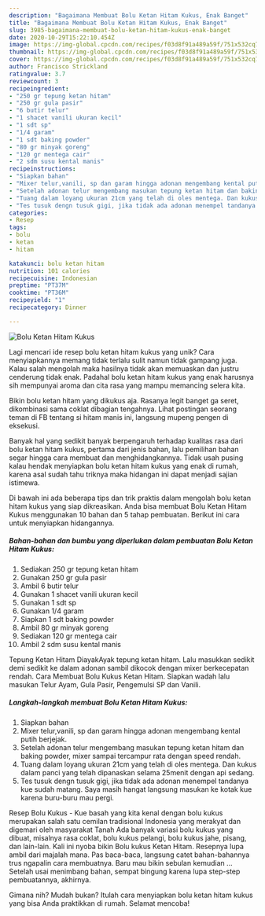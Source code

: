 ```yaml
---
description: "Bagaimana Membuat Bolu Ketan Hitam Kukus, Enak Banget"
title: "Bagaimana Membuat Bolu Ketan Hitam Kukus, Enak Banget"
slug: 3985-bagaimana-membuat-bolu-ketan-hitam-kukus-enak-banget
date: 2020-10-29T15:22:10.454Z
image: https://img-global.cpcdn.com/recipes/f03d8f91a489a59f/751x532cq70/bolu-ketan-hitam-kukus-foto-resep-utama.jpg
thumbnail: https://img-global.cpcdn.com/recipes/f03d8f91a489a59f/751x532cq70/bolu-ketan-hitam-kukus-foto-resep-utama.jpg
cover: https://img-global.cpcdn.com/recipes/f03d8f91a489a59f/751x532cq70/bolu-ketan-hitam-kukus-foto-resep-utama.jpg
author: Francisco Strickland
ratingvalue: 3.7
reviewcount: 3
recipeingredient:
- "250 gr tepung ketan hitam"
- "250 gr gula pasir"
- "6 butir telur"
- "1 shacet vanili ukuran kecil"
- "1 sdt sp"
- "1/4 garam"
- "1 sdt baking powder"
- "80 gr minyak goreng"
- "120 gr mentega cair"
- "2 sdm susu kental manis"
recipeinstructions:
- "Siapkan bahan"
- "Mixer telur,vanili, sp dan garam hingga adonan mengembang kental putih berjejak."
- "Setelah adonan telur mengembang masukan tepung ketan hitam dan baking powder, mixer sampai tercampur rata dengan speed rendah."
- "Tuang dalam loyang ukuran 21cm yang telah di oles mentega. Dan kukus dalam panci yang telah dipanaskan selama 25menit dengan api sedang."
- "Tes tusuk dengn tusuk gigi, jika tidak ada adonan menempel tandanya kue sudah matang. Saya masih hangat langsung masukan ke kotak kue karena buru-buru mau pergi."
categories:
- Resep
tags:
- bolu
- ketan
- hitam

katakunci: bolu ketan hitam 
nutrition: 101 calories
recipecuisine: Indonesian
preptime: "PT37M"
cooktime: "PT36M"
recipeyield: "1"
recipecategory: Dinner

---
```



![Bolu Ketan Hitam Kukus](https://img-global.cpcdn.com/recipes/f03d8f91a489a59f/751x532cq70/bolu-ketan-hitam-kukus-foto-resep-utama.jpg)

Lagi mencari ide resep bolu ketan hitam kukus yang unik? Cara menyiapkannya memang tidak terlalu sulit namun tidak gampang juga. Kalau salah mengolah maka hasilnya tidak akan memuaskan dan justru cenderung tidak enak. Padahal bolu ketan hitam kukus yang enak harusnya sih mempunyai aroma dan cita rasa yang mampu memancing selera kita.

Bikin bolu ketan hitam yang dikukus aja. Rasanya legit banget ga seret, dikombinasi sama coklat dibagian tengahnya. Lihat postingan seorang teman di FB tentang si hitam manis ini, langsung mupeng pengen di eksekusi.

Banyak hal yang sedikit banyak berpengaruh terhadap kualitas rasa dari bolu ketan hitam kukus, pertama dari jenis bahan, lalu pemilihan bahan segar hingga cara membuat dan menghidangkannya. Tidak usah pusing kalau hendak menyiapkan bolu ketan hitam kukus yang enak di rumah, karena asal sudah tahu triknya maka hidangan ini dapat menjadi sajian istimewa.


Di bawah ini ada beberapa tips dan trik praktis dalam mengolah bolu ketan hitam kukus yang siap dikreasikan. Anda bisa membuat Bolu Ketan Hitam Kukus menggunakan 10 bahan dan 5 tahap pembuatan. Berikut ini cara untuk menyiapkan hidangannya.

<!--inarticleads1-->

##### Bahan-bahan dan bumbu yang diperlukan dalam pembuatan Bolu Ketan Hitam Kukus:

1. Sediakan 250 gr tepung ketan hitam
1. Gunakan 250 gr gula pasir
1. Ambil 6 butir telur
1. Gunakan 1 shacet vanili ukuran kecil
1. Gunakan 1 sdt sp
1. Gunakan 1/4 garam
1. Siapkan 1 sdt baking powder
1. Ambil 80 gr minyak goreng
1. Sediakan 120 gr mentega cair
1. Ambil 2 sdm susu kental manis


Tepung Ketan Hitam DiayakAyak tepung ketan hitam. Lalu masukkan sedikit demi sedikit ke dalam adonan sambil dikocok dengan mixer berkecepatan rendah. Cara Membuat Bolu Kukus Ketan Hitam. Siapkan wadah lalu masukan Telur Ayam, Gula Pasir, Pengemulsi SP dan Vanili. 

<!--inarticleads2-->

##### Langkah-langkah membuat Bolu Ketan Hitam Kukus:

1. Siapkan bahan
1. Mixer telur,vanili, sp dan garam hingga adonan mengembang kental putih berjejak.
1. Setelah adonan telur mengembang masukan tepung ketan hitam dan baking powder, mixer sampai tercampur rata dengan speed rendah.
1. Tuang dalam loyang ukuran 21cm yang telah di oles mentega. Dan kukus dalam panci yang telah dipanaskan selama 25menit dengan api sedang.
1. Tes tusuk dengn tusuk gigi, jika tidak ada adonan menempel tandanya kue sudah matang. Saya masih hangat langsung masukan ke kotak kue karena buru-buru mau pergi.


Resep Bolu Kukus - Kue basah yang kita kenal dengan bolu kukus merupakan salah satu cemilan tradisional Indonesia yang merakyat dan digemari oleh masyarakat Tanah Ada banyak variasi bolu kukus yang dibuat, misalnya rasa coklat, bolu kukus pelangi, bolu kukus jahe, pisang, dan lain-lain. Kali ini nyoba bikin Bolu kukus Ketan Hitam. Resepnya lupa ambil dari majalah mana. Pas baca-baca, langsung catet bahan-bahannya trus ngapalin cara membuatnya. Baru mau bikin sebulan kemudian … Setelah usai menimbang bahan, sempat bingung karena lupa step-step pembuatannya, akhirnya. 

Gimana nih? Mudah bukan? Itulah cara menyiapkan bolu ketan hitam kukus yang bisa Anda praktikkan di rumah. Selamat mencoba!
